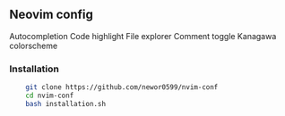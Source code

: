 ## Neovim config

Autocompletion
Code highlight
File explorer
Comment toggle
Kanagawa colorscheme

### Installation
```bash
    git clone https://github.com/newor0599/nvim-conf
    cd nvim-conf
    bash installation.sh
```
